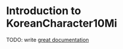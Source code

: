 # Introduction to KoreanCharacter10Mi

TODO: write [great documentation](http://jacobian.org/writing/what-to-write/)
